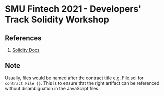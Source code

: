 # SMU Fintech 2021 - Developers' Track Solidity Workshop

## References
1. [Solidity Docs](https://docs.soliditylang.org/en/latest/index.html)

## Note
Usually, files would be named after the contract title e.g. File.sol for `contract File {}`. This is to ensure that the right artifact can be referenced without disambiguation in the JavaScript files.